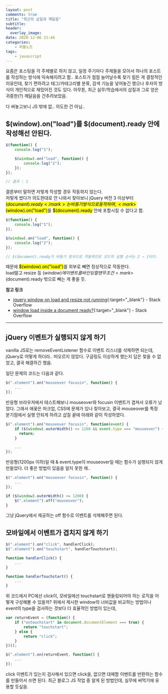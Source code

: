 ```yaml
---
layout: post
comments: true
title: "최근의 삽질과 깨달음"
subtitle:
header:
  overlay_image:
date: 2020-12-06 21:44
categories:
    - 퍼블노트
tags:
    - javascript
---
```


요즘은 포스팅을 각 주제별로 하지 않고, 일정 주기마다 주제들을 모아서 하나의 포스트를 작성하는 방식에 익숙해지려고 함.. 포스트가 점점 늘어날수록 찾기 힘든 게 결정적인 이유인데, 찾기 편하려고 태그/카테고리별 분류, 검색 기능을 넣어놓긴 했으나 후자의 방식이 개인적으로 재밌어진 것도 있다. 아무튼, 최근 실무/학습에서의 삽질과 그로 얻은 귀중한(?) 깨달음을 간추려보았음.

다 써놓고보니 JS 밖에 없.. 의도한 건 아님..

## $(window).on("load")를 $(document).ready 안에 작성해선 안된다.

```javascript
$(function() {
    console.log("1");

    $(window).on("load", function() {
        console.log("2");
    });
});

// 결과 : 1
```

결론부터 말하면 저렇게 작성할 경우 작동하지 않는다.  
저렇게 썼다가 의도한대로 안 나와서 찾아보니 jQuery 버전 3 이상부터 <mark>$(document).ready</mark>는 비동기 방식으로 동작하며, <mark>$(window).on("load")</mark>를 <mark>$(document).ready</mark> 안에 포함시킬 수 없다고 함.

```javascript
$(function() {
    console.log("1");
});

$(window).on("load", function() {
    console.log("2");
});

// $(document).ready가 비동기 방식으로 작동하므로 코드의 실행 순서는 2 → 1이다.
```

때문에 <mark>$(window).on("load")</mark>를 외부로 빼면 정상적으로 작동한다.  
load말고 resize 등 $(window)에 이벤트를 바인딩할 땐 무조건 <mark>$(document).ready</mark> 밖으로 빼는 게 좋을 듯.

**참고 링크**

* [jquery window on load and resize not running](https://stackoverflow.com/questions/43700085/jquery-window-on-load-and-resize-not-running){:target="_blank"} - Stack Overflow
* [window load inside a document ready?](https://stackoverflow.com/questions/5006922/window-load-inside-a-document-ready){:target="_blank"} - Stack Overflow

---

## jQuery 이벤트가 실행되지 않게 하기

vanilla JS로는 removeEventListener 함수로 이벤트 리스너를 삭제하면 되는데, jQuery로 어떻게 하더라.. 떠오르지 않았다. 구글링도 이상하게 했는지 답은 찾을 수 없었고, 결국 해결하긴 했음.

일단 문제의 코드는 다음과 같다.

```javascript
$(".element").on("mouseover focusin", function() {
    ...
});
```

반응형 브라우저에서 테스트해보니 mouseover와 focusin 이벤트가 겹쳐서 오류가 났었다. 그래서 애꿎은 마크업, CSS에 문제가 있나 찾아보고, 결국 mouseover를 특정 분기점에서 실행 안되게 하려고 삽질 끝에 아래와 같이 작성하였다.

```javascript
$(".element").on("mouseover focusin", function(event) {
    if ($(window).outerWidth() <= 1200 && event.type === "mouseover") {
      return;
    }

    ...
});
```

반응형(1200px 이하)일 때 &amp; event.type이 mouseover일 때는 함수가 실행되지 않게 만들었다. 더 좋은 방법이 있음을 알지 못한 채..

```javascript
$(".element").on("mouseover focusin", function() {
    ...
});

if ($(window).outerWidth() <= 1200) {
    $(".element").off("mouseover");
}
```

그냥 jQuery에서 제공하는 off 함수로 이벤트를 삭제해주면 된다.

## 모바일에서 이벤트가 겹치지 않게 하기

```javascript
$(".element").on("click", handlerClick);
$(".element").on("touchstart", handlerTouchstart);

function handlerClick() {
    ...
}

function handlerTouchstart() {
    ...
}
```

위 코드에서 PC에선 click이, 모바일에선 touchstart로 핸들링되어야 하는 로직을 어떻게 구성해볼 수 있을까? 위에서 제시한 window의 너비값을 비교하는 방법이나 event의 type을 검사하는 것보다 더 효율적인 방법이 있는데,

```javascript
var returnEvent = (function() {
    if ("ontouchstart" in document.documentElement === true) {
        return "touchstart";
    } else {
        return "click";
    }
})();

$(".element").on(returnEvent, function() {
    ...
});
```

click 이벤트가 있는지 검사해서 있으면 click을, 없으면 대체할 이벤트를 반환하는 함수를 만들어서 쓰면 된다. 최근 블로그 JS 작업 중 알게 된 방법인데, 실무에 써먹기에 유용할 듯싶음.
